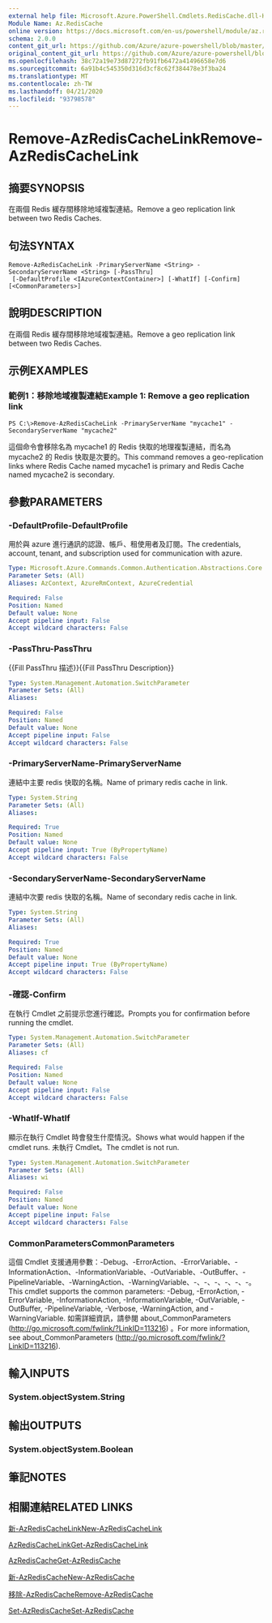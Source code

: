 ```yaml
---
external help file: Microsoft.Azure.PowerShell.Cmdlets.RedisCache.dll-Help.xml
Module Name: Az.RedisCache
online version: https://docs.microsoft.com/en-us/powershell/module/az.rediscache/remove-azrediscachelink
schema: 2.0.0
content_git_url: https://github.com/Azure/azure-powershell/blob/master/src/RedisCache/RedisCache/help/Remove-AzRedisCacheLink.md
original_content_git_url: https://github.com/Azure/azure-powershell/blob/master/src/RedisCache/RedisCache/help/Remove-AzRedisCacheLink.md
ms.openlocfilehash: 38c72a19e73d87272fb91fb6472a41496658e7d6
ms.sourcegitcommit: 6a91b4c545350d316d3cf8c62f384478e3f3ba24
ms.translationtype: MT
ms.contentlocale: zh-TW
ms.lasthandoff: 04/21/2020
ms.locfileid: "93798578"
---
```

# <span data-ttu-id="3f3d2-101">Remove-AzRedisCacheLink</span><span class="sxs-lookup"><span data-stu-id="3f3d2-101">Remove-AzRedisCacheLink</span></span>

## <span data-ttu-id="3f3d2-102">摘要</span><span class="sxs-lookup"><span data-stu-id="3f3d2-102">SYNOPSIS</span></span>
<span data-ttu-id="3f3d2-103">在兩個 Redis 緩存間移除地域複製連結。</span><span class="sxs-lookup"><span data-stu-id="3f3d2-103">Remove a geo replication link between two Redis Caches.</span></span>

## <span data-ttu-id="3f3d2-104">句法</span><span class="sxs-lookup"><span data-stu-id="3f3d2-104">SYNTAX</span></span>

```
Remove-AzRedisCacheLink -PrimaryServerName <String> -SecondaryServerName <String> [-PassThru]
 [-DefaultProfile <IAzureContextContainer>] [-WhatIf] [-Confirm] [<CommonParameters>]
```

## <span data-ttu-id="3f3d2-105">說明</span><span class="sxs-lookup"><span data-stu-id="3f3d2-105">DESCRIPTION</span></span>
<span data-ttu-id="3f3d2-106">在兩個 Redis 緩存間移除地域複製連結。</span><span class="sxs-lookup"><span data-stu-id="3f3d2-106">Remove a geo replication link between two Redis Caches.</span></span>

## <span data-ttu-id="3f3d2-107">示例</span><span class="sxs-lookup"><span data-stu-id="3f3d2-107">EXAMPLES</span></span>

### <span data-ttu-id="3f3d2-108">範例1：移除地域複製連結</span><span class="sxs-lookup"><span data-stu-id="3f3d2-108">Example 1: Remove a geo replication link</span></span>
```
PS C:\>Remove-AzRedisCacheLink -PrimaryServerName "mycache1" -SecondaryServerName "mycache2"
```

<span data-ttu-id="3f3d2-109">這個命令會移除名為 mycache1 的 Redis 快取的地理複製連結，而名為 mycache2 的 Redis 快取是次要的。</span><span class="sxs-lookup"><span data-stu-id="3f3d2-109">This command removes a geo-replication links where Redis Cache named mycache1 is primary and Redis Cache named mycache2 is secondary.</span></span>

## <span data-ttu-id="3f3d2-110">參數</span><span class="sxs-lookup"><span data-stu-id="3f3d2-110">PARAMETERS</span></span>

### <span data-ttu-id="3f3d2-111">-DefaultProfile</span><span class="sxs-lookup"><span data-stu-id="3f3d2-111">-DefaultProfile</span></span>
<span data-ttu-id="3f3d2-112">用於與 azure 進行通訊的認證、帳戶、租使用者及訂閱。</span><span class="sxs-lookup"><span data-stu-id="3f3d2-112">The credentials, account, tenant, and subscription used for communication with azure.</span></span>

```yaml
Type: Microsoft.Azure.Commands.Common.Authentication.Abstractions.Core.IAzureContextContainer
Parameter Sets: (All)
Aliases: AzContext, AzureRmContext, AzureCredential

Required: False
Position: Named
Default value: None
Accept pipeline input: False
Accept wildcard characters: False
```

### <span data-ttu-id="3f3d2-113">-PassThru</span><span class="sxs-lookup"><span data-stu-id="3f3d2-113">-PassThru</span></span>
<span data-ttu-id="3f3d2-114">{{Fill PassThru 描述}}</span><span class="sxs-lookup"><span data-stu-id="3f3d2-114">{{Fill PassThru Description}}</span></span>

```yaml
Type: System.Management.Automation.SwitchParameter
Parameter Sets: (All)
Aliases:

Required: False
Position: Named
Default value: None
Accept pipeline input: False
Accept wildcard characters: False
```

### <span data-ttu-id="3f3d2-115">-PrimaryServerName</span><span class="sxs-lookup"><span data-stu-id="3f3d2-115">-PrimaryServerName</span></span>
<span data-ttu-id="3f3d2-116">連結中主要 redis 快取的名稱。</span><span class="sxs-lookup"><span data-stu-id="3f3d2-116">Name of primary redis cache in link.</span></span>

```yaml
Type: System.String
Parameter Sets: (All)
Aliases:

Required: True
Position: Named
Default value: None
Accept pipeline input: True (ByPropertyName)
Accept wildcard characters: False
```

### <span data-ttu-id="3f3d2-117">-SecondaryServerName</span><span class="sxs-lookup"><span data-stu-id="3f3d2-117">-SecondaryServerName</span></span>
<span data-ttu-id="3f3d2-118">連結中次要 redis 快取的名稱。</span><span class="sxs-lookup"><span data-stu-id="3f3d2-118">Name of secondary redis cache in link.</span></span>

```yaml
Type: System.String
Parameter Sets: (All)
Aliases:

Required: True
Position: Named
Default value: None
Accept pipeline input: True (ByPropertyName)
Accept wildcard characters: False
```

### <span data-ttu-id="3f3d2-119">-確認</span><span class="sxs-lookup"><span data-stu-id="3f3d2-119">-Confirm</span></span>
<span data-ttu-id="3f3d2-120">在執行 Cmdlet 之前提示您進行確認。</span><span class="sxs-lookup"><span data-stu-id="3f3d2-120">Prompts you for confirmation before running the cmdlet.</span></span>

```yaml
Type: System.Management.Automation.SwitchParameter
Parameter Sets: (All)
Aliases: cf

Required: False
Position: Named
Default value: None
Accept pipeline input: False
Accept wildcard characters: False
```

### <span data-ttu-id="3f3d2-121">-WhatIf</span><span class="sxs-lookup"><span data-stu-id="3f3d2-121">-WhatIf</span></span>
<span data-ttu-id="3f3d2-122">顯示在執行 Cmdlet 時會發生什麼情況。</span><span class="sxs-lookup"><span data-stu-id="3f3d2-122">Shows what would happen if the cmdlet runs.</span></span>
<span data-ttu-id="3f3d2-123">未執行 Cmdlet。</span><span class="sxs-lookup"><span data-stu-id="3f3d2-123">The cmdlet is not run.</span></span>

```yaml
Type: System.Management.Automation.SwitchParameter
Parameter Sets: (All)
Aliases: wi

Required: False
Position: Named
Default value: None
Accept pipeline input: False
Accept wildcard characters: False
```

### <span data-ttu-id="3f3d2-124">CommonParameters</span><span class="sxs-lookup"><span data-stu-id="3f3d2-124">CommonParameters</span></span>
<span data-ttu-id="3f3d2-125">這個 Cmdlet 支援通用參數：-Debug、-ErrorAction、-ErrorVariable、-InformationAction、-InformationVariable、-OutVariable、-OutBuffer、-PipelineVariable、-WarningAction、-WarningVariable、-、-、-、-、-、-。</span><span class="sxs-lookup"><span data-stu-id="3f3d2-125">This cmdlet supports the common parameters: -Debug, -ErrorAction, -ErrorVariable, -InformationAction, -InformationVariable, -OutVariable, -OutBuffer, -PipelineVariable, -Verbose, -WarningAction, and -WarningVariable.</span></span> <span data-ttu-id="3f3d2-126">如需詳細資訊，請參閱 about_CommonParameters (http://go.microsoft.com/fwlink/?LinkID=113216) 。</span><span class="sxs-lookup"><span data-stu-id="3f3d2-126">For more information, see about_CommonParameters (http://go.microsoft.com/fwlink/?LinkID=113216).</span></span>

## <span data-ttu-id="3f3d2-127">輸入</span><span class="sxs-lookup"><span data-stu-id="3f3d2-127">INPUTS</span></span>

### <span data-ttu-id="3f3d2-128">System.object</span><span class="sxs-lookup"><span data-stu-id="3f3d2-128">System.String</span></span>

## <span data-ttu-id="3f3d2-129">輸出</span><span class="sxs-lookup"><span data-stu-id="3f3d2-129">OUTPUTS</span></span>

### <span data-ttu-id="3f3d2-130">System.object</span><span class="sxs-lookup"><span data-stu-id="3f3d2-130">System.Boolean</span></span>

## <span data-ttu-id="3f3d2-131">筆記</span><span class="sxs-lookup"><span data-stu-id="3f3d2-131">NOTES</span></span>

## <span data-ttu-id="3f3d2-132">相關連結</span><span class="sxs-lookup"><span data-stu-id="3f3d2-132">RELATED LINKS</span></span>

[<span data-ttu-id="3f3d2-133">新-AzRedisCacheLink</span><span class="sxs-lookup"><span data-stu-id="3f3d2-133">New-AzRedisCacheLink</span></span>](./New-AzRedisCacheLink.md)

[<span data-ttu-id="3f3d2-134">AzRedisCacheLink</span><span class="sxs-lookup"><span data-stu-id="3f3d2-134">Get-AzRedisCacheLink</span></span>](./Get-AzRedisCacheLink.md)

[<span data-ttu-id="3f3d2-135">AzRedisCache</span><span class="sxs-lookup"><span data-stu-id="3f3d2-135">Get-AzRedisCache</span></span>](./Get-AzRedisCache.md)

[<span data-ttu-id="3f3d2-136">新-AzRedisCache</span><span class="sxs-lookup"><span data-stu-id="3f3d2-136">New-AzRedisCache</span></span>](./New-AzRedisCache.md)

[<span data-ttu-id="3f3d2-137">移除-AzRedisCache</span><span class="sxs-lookup"><span data-stu-id="3f3d2-137">Remove-AzRedisCache</span></span>](./Remove-AzRedisCache.md)

[<span data-ttu-id="3f3d2-138">Set-AzRedisCache</span><span class="sxs-lookup"><span data-stu-id="3f3d2-138">Set-AzRedisCache</span></span>](./Set-AzRedisCache.md)